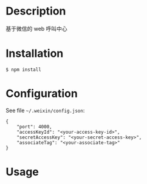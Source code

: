 # Description

基于微信的 web 呼叫中心

# Installation

	$ npm install

# Configuration

See file `~/.weixin/config.json`:

	{
		"port": 4000,
		"accessKeyId": "<your-access-key-id>",
		"secretAccessKey": "<your-secret-access-key>",
		"associateTag": "<your-associate-tag>"
	}

# Usage

